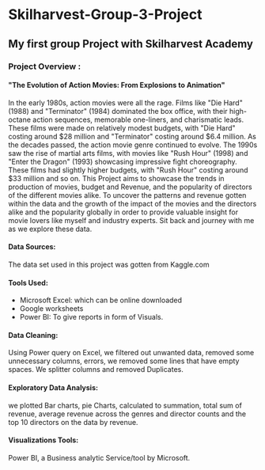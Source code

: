# Skilharvest-Group-3-Project
## My first group Project with Skilharvest Academy
### Project Overview : 
#### "The Evolution of Action Movies: From Explosions to Animation"

In the early 1980s, action movies were all the rage. Films like "Die Hard" (1988) and "Terminator" (1984) dominated the box office, with their high-octane action sequences, memorable one-liners, and charismatic leads. These films were made on relatively modest budgets, with "Die Hard" costing around $28 million and "Terminator" costing around $6.4 million.
As the decades passed, the action movie genre continued to evolve. The 1990s saw the rise of martial arts films, with movies like "Rush Hour" (1998) and "Enter the Dragon" (1993) showcasing impressive fight choreography. These films had slightly higher budgets, with "Rush Hour" costing around $33 million and so on.
This Project aims to showcase the trends in production of movies, budget and Revenue, and the popularity of directors of the different movies alike. To uncover the patterns and revenue gotten within the data and the growth of the impact of the movies and the directors alike and the popularity globally in order to provide valuable insight for movie lovers like myself and industry experts. Sit back and journey with me as we explore these data.

#### Data Sources: 
The data set used in this project was gotten from Kaggle.com

#### Tools Used: 
- Microsoft Excel:  which can be online downloaded
- Google worksheets
- Power BI: To give reports in form of Visuals.

#### Data Cleaning:
Using Power query on Excel, we filtered out unwanted data, removed some unnecessary columns, errors, we removed some lines that have empty spaces. We splitter columns and removed Duplicates.

#### Exploratory Data Analysis: 
we plotted Bar charts, pie Charts, calculated to summation, total sum of revenue, average revenue across the genres and director counts and the top 10 directors on the data by revenue.

#### Visualizations Tools: 
Power BI, a  Business analytic Service/tool by Microsoft. 
